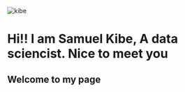 
       
![kibe](https://github.com/samkibe/samkibe.github.io/assets/25104443/41edb5df-c3f3-4a11-8daa-2ef5c885d720)
<h1> Hi!! I am Samuel Kibe, A data sciencist. Nice to meet you </h1>
<H2> Welcome to my page </H2>
